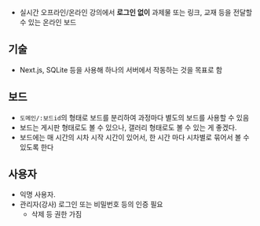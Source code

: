- 실시간 오프라인/온라인 강의에서 **로그인 없이** 과제물 또는 링크, 교재 등을 전달할 수 있는 온라인 보드

## 기술

- Next.js, SQLite 등을 사용해 하나의 서버에서 작동하는 것을 목표로 함

## 보드

- `도메인/:보드id`의 형태로 보드를 분리하여 과정마다 별도의 보드를 사용할 수 있음
- 보드는 게시판 형태로도 볼 수 있으나, 갤러리 형태로도 볼 수 있는 게 좋겠다.
- 보드에는 매 시간의 시차 시작 시간이 있어서, 한 시간 마다 시차별로 묶어서 볼 수 있도록 한다

## 사용자

- 익명 사용자. 
- 관리자(강사) 로그인 또는 비밀번호 등의 인증 필요
	- 삭제 등 권한 가짐
